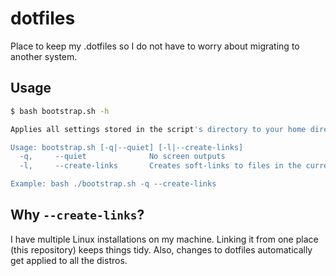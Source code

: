 # dotfiles

Place to keep my .dotfiles so I do not have to worry about migrating to another system.

## Usage

```bash
$ bash bootstrap.sh -h

Applies all settings stored in the script's directory to your home directory

Usage: bootstrap.sh [-q|--quiet] [-l|--create-links]
  -q,     --quiet              No screen outputs
  -l,     --create-links       Creates soft-links to files in the current directory instead of copying them

Example: bash ./bootstrap.sh -q --create-links
```

## Why `--create-links`?

I have multiple Linux installations on my machine. Linking it from one place (this repository) keeps things tidy. Also, changes to dotfiles automatically get applied to all the distros.

